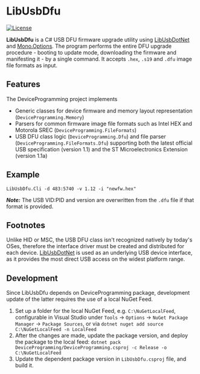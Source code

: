 # LibUsbDfu

[![License](http://img.shields.io/:license-mit-blue.svg?style=flat-square)](http://badges.mit-license.org)

**LibUsbDfu** is a C# USB DFU firmware upgrade utility using [LibUsbDotNet][LibUsbDotNet] and [Mono.Options][Mono.Options].
The program performs the entire DFU upgrade procedure - booting to update mode, downloading the firmware and manifesting it - by a single command.
It accepts `.hex`, `.s19` and `.dfu` image file formats as input.

## Features
The DeviceProgramming project implements
* Generic classes for device firmware and memory layout representation (`DeviceProgramming.Memory`)
* Parsers for common firmware image file formats such as Intel HEX and Motorola SREC (`DeviceProgramming.FileFormats`)
* USB DFU class logic (`DeviceProgramming.Dfu`) and file parser (`DeviceProgramming.FileFormats.Dfu`)
supporting both the latest official USB specification (version 1.1) and the ST Microelectronics Extension (version 1.1a)

## Example
```
LibUsbDfu.Cli -d 483:5740 -v 1.12 -i "newfw.hex"
```
***Note:*** The USB VID:PID and version are overwritten from the `.dfu` file if that format is provided.

## Footnotes
Unlike HID or MSC, the USB DFU class isn't recognized natively by today's OSes, therefore the interface driver must be created and distributed for each device.
[LibUsbDotNet] is used as an underlying USB device interface, as it provides the most direct USB access on the widest platform range.

## Development

Since LibUsbDfu depends on DeviceProgramming package, development update of the latter requires the use of a local NuGet Feed.

1. Set up a folder for the local NuGet Feed, e.g. `C:\NuGetLocalFeed`,
configurable in Visual Studio under `Tools` -> `Options` -> `NuGet Package Manager` -> `Package Sources`,
or via `dotnet nuget add source C:\NuGetLocalFeed -n LocalFeed`
2. After the changes are made, update the package version, and deploy the package to the local feed:
`dotnet pack DeviceProgramming/DeviceProgramming.csproj -c Release -o C:\NuGetLocalFeed`
3. Update the dependent package version in `LibUsbDfu.csproj` file, and build it.

[LibUsbDotNet]: https://github.com/LibUsbDotNet/LibUsbDotNet
[Mono.Options]: https://github.com/xamarin/XamarinComponents/tree/master/XPlat/Mono.Options
